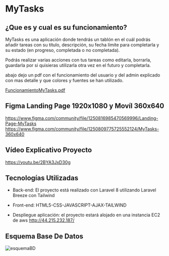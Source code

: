 # MyTasks

## ¿Que es y cual es su funcionamiento?

 MyTasks es una aplicación donde tendrás un tablón en el cuál podrás añadir tareas con su título,
 descripción, su fecha límite para completarla y su estado (en progreso, completada o no completada).
 
 Podrás realizar varias acciones con tus tareas como editarla, borrarla, guardarla por si quisieras
 utilizarla otra vez en el futuro y completarla.
 
 abajo dejo un pdf con el funcionamiento del usuario y del admin explicado con mas detalle y que colores 
 y fuentes se han utilizado.
 
 [FuncionamientoMyTasks.pdf](https://github.com/cesarjulio19/MyTasks/files/11771346/FuncionamientoMyTasks.pdf)
 
 ## Figma Landing Page 1920x1080 y Movíl 360x640
 
 https://www.figma.com/community/file/1250816985470569996/Landing-Page-MyTasks
 https://www.figma.com/community/file/1250809775725552124/MyTasks-360x640
 
 ## Vídeo Explicativo Proyecto
 https://youtu.be/2BYA3JxD30g
 
 
 ## Tecnologías Utilizadas
 
 * Back-end: El proyecto está realizado con Laravel 8 utilizando Laravel Breeze con Tailwind

 * Front-end: HTML5-CSS-JAVASCRIPT-AJAX-TAILWIND

 * Despliegue aplicación: el proyecto estará alojado en una instancia EC2 de aws http://44.215.232.187/

 ## Esquema Base De Datos
 
 
 
 ![esquemaBD](https://github.com/cesarjulio19/MyTasks/assets/48284756/90a42df8-5257-43a9-9f19-b65465710f50)


 
